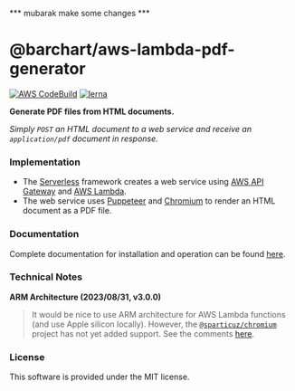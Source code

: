 *** mubarak make some changes ***




# @barchart/aws-lambda-pdf-generator

[![AWS CodeBuild](https://codebuild.us-east-1.amazonaws.com/badges?uuid=eyJlbmNyeXB0ZWREYXRhIjoiTmtsZEw3M2l3cktxd3crQTJpMVVRbEUzU1dOMFBodFU0MlhaNUFZaC9kVzBIN1FYUXVVZFFUK29vcU5tazJyckNtVFFxL3BoSEdYMEk3V3dUOEhNUFhNPSIsIml2UGFyYW1ldGVyU3BlYyI6Ik84YnJJU1NUZDMvR3VLaXYiLCJtYXRlcmlhbFNldFNlcmlhbCI6MX0%3D&branch=master)](https://github.com/barchart/aws-lambda-pdf-generator)
[![lerna](https://img.shields.io/badge/maintained%20with-lerna-cc00ff.svg)](https://lerna.js.org/)

**Generate PDF files from HTML documents.**

_Simply ```POST``` an HTML document to a web service and receive an ```application/pdf``` document in response._

### Implementation

* The [Serverless](https://www.serverless.com/) framework creates a web service using [AWS API Gateway](https://aws.amazon.com/api-gateway/) and [AWS Lambda](https://aws.amazon.com/lambda/).
* The web service uses [Puppeteer](https://github.com/puppeteer/puppeteer) and [Chromium](https://www.chromium.org/) to render an HTML document as a PDF file.

### Documentation

Complete documentation for installation and operation can be found [here](https://barchart.github.io/aws-lambda-pdf-generator/#/).

### Technical Notes

**ARM Architecture (2023/08/31, v3.0.0)**

> It would be nice to use ARM architecture for AWS Lambda functions (and use Apple silicon locally). However, the [`@sparticuz/chromium`](https://github.com/Sparticuz/chromium) project has not yet added support. See the comments [here](https://github.com/Sparticuz/chromium#running-locally--headlessheadful-mode).

### License

This software is provided under the MIT license.
